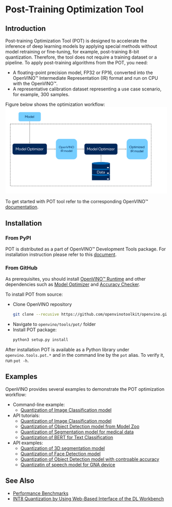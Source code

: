 # Post-Training Optimization Tool

## Introduction

Post-training Optimization Tool (POT) is designed to accelerate the inference of deep learning models by applying
special methods without model retraining or fine-tuning, for example, post-training 8-bit quantization. Therefore, the tool does not
require a training dataset or a pipeline. To apply post-training algorithms from the POT, you need:
* A floating-point precision model, FP32 or FP16, converted into the OpenVINO&trade; Intermediate Representation (IR) format
and run on CPU with the OpenVINO&trade;.
* A representative calibration dataset representing a use case scenario, for example, 300 samples.

Figure below shows the optimization workflow:
![](docs/images/workflow_simple.svg)

To get started with POT tool refer to the corresponding OpenVINO&trade; [documentation](https://docs.openvino.ai/latest/openvino_docs_model_optimization_guide.html).

## Installation
### From PyPI
POT is distributed as a part of OpenVINO&trade; Development Tools package. For installation instruction please refer to this [document](https://docs.openvino.ai/latest/openvino_docs_install_guides_install_dev_tools.html).

### From GitHub
As prerequisites, you should install [OpenVINO&trade; Runtime](https://docs.openvino.ai/latest/openvino_docs_install_guides_install_runtime.html) and other dependencies such as [Model Optimizer](https://docs.openvino.ai/latest/openvino_docs_MO_DG_Deep_Learning_Model_Optimizer_DevGuide.html) and [Accuracy Checker](https://docs.openvino.ai/latest/omz_tools_accuracy_checker.html).

To install POT from source:
- Clone OpenVINO repository
   ```sh
   git clone --recusive https://github.com/openvinotoolkit/openvino.git
   ```
- Navigate to `openvino/tools/pot/` folder
- Install POT package:
   ```sh
   python3 setup.py install
   ```

After installation POT is available as a Python library under `openvino.tools.pot.*` and in the command line by the `pot` alias. To verify it, run `pot -h`. 


## Examples

OpenVINO provides several examples to demonstrate the POT optimization workflow:

* Command-line example:
  * [Quantization of Image Classification model](https://docs.openvino.ai/latest/pot_configs_examples_README.html)
* API tutorials:
  * [Quantization of Image Classification model](https://github.com/openvinotoolkit/openvino_notebooks/tree/main/notebooks/301-tensorflow-training-openvino)
  * [Quantization of Object Detection model from Model Zoo](https://github.com/openvinotoolkit/openvino_notebooks/tree/main/notebooks/111-detection-quantization)
  * [Quantization of Segmentation model for medical data](https://github.com/openvinotoolkit/openvino_notebooks/tree/main/notebooks/110-ct-segmentation-quantize)
  * [Quantization of BERT for Text Classification](https://github.com/openvinotoolkit/openvino_notebooks/tree/main/notebooks/105-language-quantize-bert)
* API examples:
  * [Quantization of 3D segmentation model](https://github.com/openvinotoolkit/openvino/tree/master/tools/pot/openvino/tools/pot/api/samples/3d_segmentation)
  * [Quantization of Face Detection model](https://github.com/openvinotoolkit/openvino/tree/master/tools/pot/openvino/tools/pot/api/samples/face_detection)
  * [Quantization of Object Detection model with controable accuracy](https://github.com/openvinotoolkit/openvino/tree/master/tools/pot/openvino/tools/pot/api/samples/object_detection)
  * [Quantizatin of speech model for GNA device](https://github.com/openvinotoolkit/openvino/tree/master/tools/pot/openvino/tools/pot/api/samples/speech)


## See Also

* [Performance Benchmarks](https://docs.openvino.ai/latest/openvino_docs_performance_benchmarks_openvino.html)
* [INT8 Quantization by Using Web-Based Interface of the DL Workbench](https://docs.openvino.ai/latest/workbench_docs_Workbench_DG_Int_8_Quantization.html)
